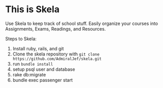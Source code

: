This is Skela
=============

Use Skela to keep track of school stuff. Easily organize your courses into Assignments, Exams, Readings, and Resources.

Steps to Skela:

1. Install ruby, rails, and git
2. Clone the skela repository with `git clone https://github.com/AdmiralJef/skela.git`
3. run `bundle install`
4. setup psql user and database
5. rake db:migrate
6. bundle exec passenger start
